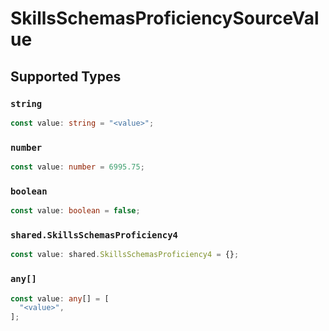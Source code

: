 # SkillsSchemasProficiencySourceValue


## Supported Types

### `string`

```typescript
const value: string = "<value>";
```

### `number`

```typescript
const value: number = 6995.75;
```

### `boolean`

```typescript
const value: boolean = false;
```

### `shared.SkillsSchemasProficiency4`

```typescript
const value: shared.SkillsSchemasProficiency4 = {};
```

### `any[]`

```typescript
const value: any[] = [
  "<value>",
];
```


